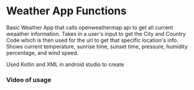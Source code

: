 # Weather App Functions
Basic Weather App that calls openweathermap api to get all current weaather information. Takes in a user's input to get the City and Country Code which is then used for the url to get that specific location's info. Shows current temperature, sunrise time, sunset time, pressure, humidity percentage, and wind speed.

Used Kotlin and XML in android studio to create

### Video of usage
